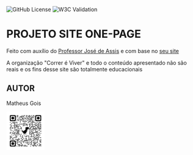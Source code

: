 ![GitHub License](https://img.shields.io/github/license/MatthewGois255/site)
![W3C Validation](https://img.shields.io/w3c-validation/default?targetUrl=https%3A%2F%2Fmatthewgois255.github.io%2Fsite%2F)

# PROJETO SITE ONE-PAGE
Feito com auxílio do <a href="https://github.com/professorjosedeassis">Professor José de Assis</a> e com base no <a href="https://github.com/professorjosedeassis/html5css3">seu site</a>

A organização "Correr é Viver" e todo o conteúdo apresentado não são reais e os fins desse site são totalmente educacionais

## AUTOR
Matheus Gois

<img style="width: 100px;" src="img/qrcode.png" alt="qrcode">
